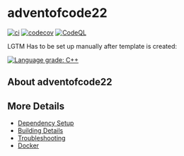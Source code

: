 # adventofcode22

[![ci](https://github.com/araex/adventofcode22/actions/workflows/ci.yml/badge.svg)](https://github.com/araex/adventofcode22/actions/workflows/ci.yml)
[![codecov](https://codecov.io/gh/araex/adventofcode22/branch/main/graph/badge.svg)](https://codecov.io/gh/araex/adventofcode22)
[![CodeQL](https://github.com/araex/adventofcode22/actions/workflows/codeql-analysis.yml/badge.svg)](https://github.com/araex/adventofcode22/actions/workflows/codeql-analysis.yml)

LGTM Has to be set up manually after template is created:

[![Language grade: C++](https://img.shields.io/lgtm/grade/cpp/github/araex/adventofcode22)](https://lgtm.com/projects/g/araex/adventofcode22/context:cpp)

## About adventofcode22



## More Details

 * [Dependency Setup](README_dependencies.md)
 * [Building Details](README_building.md)
 * [Troubleshooting](README_troubleshooting.md)
 * [Docker](README_docker.md)
